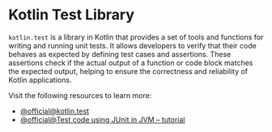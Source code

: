 # Kotlin Test Library

`kotlin.test` is a library in Kotlin that provides a set of tools and functions for writing and running unit tests. It allows developers to verify that their code behaves as expected by defining test cases and assertions. These assertions check if the actual output of a function or code block matches the expected output, helping to ensure the correctness and reliability of Kotlin applications.

Visit the following resources to learn more:

- [@official@kotlin.test](https://kotlinlang.org/api/core/kotlin-test/)
- [@official@Test code using JUnit in JVM – tutorial](https://kotlinlang.org/docs/jvm-test-using-junit.html)